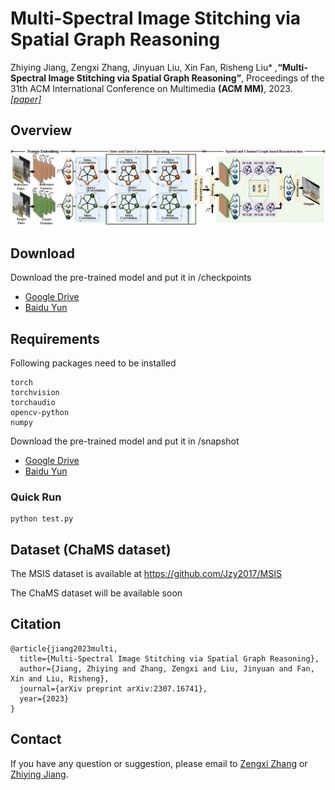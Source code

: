 # Multi-Spectral Image Stitching via Spatial Graph Reasoning


Zhiying Jiang, Zengxi Zhang, Jinyuan Liu, Xin Fan, Risheng Liu* ,**“Multi-Spectral Image Stitching via Spatial Graph Reasoning”**, Proceedings of the 31th ACM International Conference on Multimedia **(ACM MM)**, 2023. [*[paper]*](https://arxiv.org/pdf/2307.16741.pdf)
## Overview
![Abstract](figures/structure.png)

## Download

Download the pre-trained model and put it in /checkpoints
  - [Google Drive](https://drive.google.com/file/d/122YwzPq3JvQGbvs5sMw0R-yNrjxiuEQZ/view?usp=sharing)
  - [Baidu Yun](https://pan.baidu.com/s/1X0FxjHXefv6DyjZ4tC85Ig?pwd=eufg)




## Requirements
Following packages need to be installed 
```
torch
torchvision
torchaudio
opencv-python
numpy
```
Download the pre-trained model and put it in /snapshot
  - [Google Drive](https://drive.google.com/file/d/1dbVs9WEpy-JYYSmVpMW44Gm-UKRXTECQ/view?usp=sharing)
  - [Baidu Yun](https://pan.baidu.com/s/1PLmYdTc8YYkIKywtbrjYnw?pwd=ee5k)



### Quick Run
```
python test.py
```
## Dataset (ChaMS dataset)
The MSIS dataset is available at https://github.com/Jzy2017/MSIS

The ChaMS dataset will be available soon

## Citation
```
@article{jiang2023multi,
  title={Multi-Spectral Image Stitching via Spatial Graph Reasoning},
  author={Jiang, Zhiying and Zhang, Zengxi and Liu, Jinyuan and Fan, Xin and Liu, Risheng},
  journal={arXiv preprint arXiv:2307.16741},
  year={2023}
}
```
## Contact
If you have any question or suggestion, please email to [Zengxi Zhang](cyouzoukyuu@gmail.com) or [Zhiying Jiang](zyjiang0630@gmail.com).
